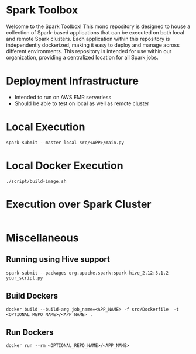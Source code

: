 # Spark Toolbox

Welcome to the Spark Toolbox! This mono repository is designed to house a collection of Spark-based applications that can be executed on both local and remote Spark clusters. Each application within this repository is independently dockerized, making it easy to deploy and manage across different environments. This repository is intended for use within our organization, providing a centralized location for all Spark jobs.




# Deployment Infrastructure

* Intended to run on AWS EMR serverless
* Should be able to test on local as well as remote cluster


# Local Execution
```
spark-submit --master local src/<APP>/main.py
```

# Local Docker Execution 
```
./script/build-image.sh
```


# Execution over Spark Cluster

```
```

# Miscellaneous
## Running using Hive support

```
spark-submit --packages org.apache.spark:spark-hive_2.12:3.1.2 your_script.py
```

## Build Dockers 
```
docker build --build-arg job_name=<APP_NAME> -f src/Dockerfile  -t <OPTIONAL_REPO_NAME>/<APP_NAME> .
```

## Run Dockers

```
docker run --rm <OPTIONAL_REPO_NAME>/<APP_NAME>
```